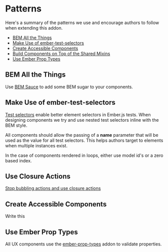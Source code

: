 # Patterns

Here's a summary of the patterns we use and encourage authors to follow when extending this addon.

- [BEM All the Things](#bem-all-the-things)
- [Make Use of ember-test-selectors](#make-use-of-ember-test-selectors)
- [Create Accessible Components](#create-accessible-components)
- [Build Components on Top of the Shared Mixins](#build-components-on-top-of-the-shared-mixins)
- [Use Ember Prop Types](#use-ember-prop-types)

## BEM All the Things

Use [BEM Sauce](https://github.com/sauce-consultants/ember-bem-sauce) to add some BEM sugar to your components.

## Make Use of ember-test-selectors

[Test selectors](https://github.com/simplabs/ember-test-selectors) enable better element selectors in Ember.js tests. When designing components we try and use nested test selectors inline with the BEM style.

All components should allow the passing of a **name** parameter that will be used as the value for all test selectors. This helps authors target to elements when multiple instances exist.

In the case of components rendered in loops, either use model id's or a zero based index.

## Use Closure Actions

[Stop bubbling actions and use closure actions](https://dockyard.com/blog/2015/10/29/ember-best-practice-stop-bubbling-and-use-closure-actions)

## Create Accessible Components

Write this

## Use Ember Prop Types

All UX components use the [ember-prop-types](https://github.com/ciena-blueplanet/ember-prop-types) addon to validate properties.
